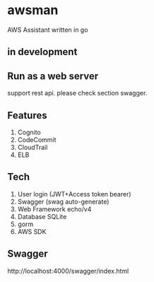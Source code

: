 # awsman
AWS Assistant written in go

## in development

## Run as a web server
support rest api. please check section swagger.

## Features
1. Cognito
1. CodeCommit
1. CloudTrail
1. ELB

## Tech
1. User login (JWT+Access token bearer)
1. Swagger (swag auto-generate)
1. Web Framework echo/v4
1. Database SQLite
1. gorm
1. AWS SDK

## Swagger
http://localhost:4000/swagger/index.html
